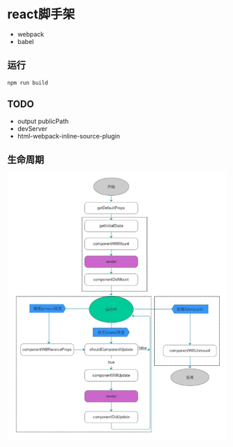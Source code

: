 # react脚手架

- webpack
- babel


## 运行
```
npm run build
```

## TODO

- output publicPath
- devServer
- html-webpack-inline-source-plugin

## 生命周期
![profile](resource/life-cycle.jpg)
